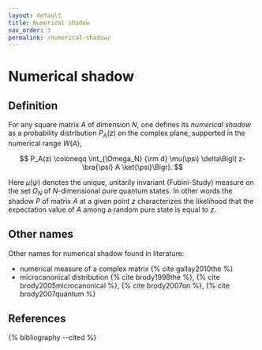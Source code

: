 ```yaml
---
layout: default
title: Numerical shadow
nav_order: 3
permalink: /numerical-shadow/
---
```

# Numerical shadow

## Definition

For any square matrix $A$ of dimension $N$, one defines its *numerical
shadow* as a probability distribution $P_A(z)$ on the complex plane,
supported in the numerical range $W(A)$,

$$
P_A(z) \coloneqq
\int_{\Omega_N} {\rm d} \mu(\psi) \delta\Bigl( z-  \bra{\psi} A \ket{\psi}\Bigr).
$$

Here $\mu(\psi)$ denotes the unique, unitarily invariant (Fubini-Study)
measure on the set $\Omega_N$ of $N$-dimensional pure quantum states. In
other words the shadow $P$ of matrix $A$ at a given point $z$
characterizes the likelihood that the expectation value of $A$ among a
random pure state is equal to $z$.

## Other names

Other names for numerical shadow found in literature:

  - numerical measure of a complex matrix {% cite gallay2010the %}
  - microcanonical distribution {% cite brody1998the %},
    {% cite brody2005microcanonical %}, {% cite brody2007on %},
    {% cite brody2007quantum %}

## References
{% bibliography --cited %}

